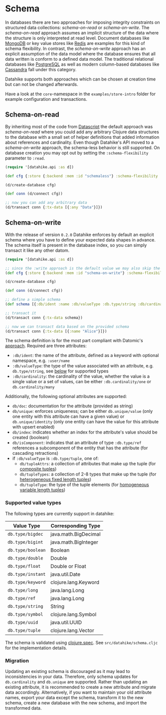 # Schema

In databases there are two approaches for imposing integrity constraints on
structured data collections: _schema-on-read_ or _schema-on-write_.
The _schema-on-read_ approach assumes an implicit structure of the data where
the structure is only interpreted at read level. Document databases like
[MongoDB](https://www.mongodb.com/) or key value stores like
[Redis](https://redis.io/) are examples for this kind of schema flexibility. In
contrast, the _schema-on-write_ approach has an explicit assumption of the data
model where the database ensures that all data written is conform to a defined
data model. The traditional relational databases like
[PostgreSQL](https://www.postgresql.org/) as well as modern column-based
databases like [Cassandra](https://cassandra.apache.org/) fall under this
category.

Datahike supports both approaches which can be chosen at creation time but can
not be changed afterwards.

Have a look at the `core`-namespace in the `examples/store-intro` folder for
example configuration and transactions.

## Schema-on-read

By inheriting most of the code from
[Datascript](https://github.com/tonsky/datascript) the default approach was
_schema-on-read_ where you could add any arbitrary Clojure data structures to
the database with a small set of helper definitions that added information
about references and cardinality. Even though Datahike's API moved to a
_schema-on-write_ approach, the schema-less behavior is still supported. On
database creation you may opt out by setting the `:schema-flexibility` parameter to `:read`.

```clojure
(require '[datahike.api :as d])

(def cfg {:store {:backend :mem :id "schemaless"} :schema-flexibility :read})

(d/create-database cfg)

(def conn (d/connect cfg))

;; now you can add any arbitrary data
(d/transact conn {:tx-data [{:any "Data"}]})
```

## Schema-on-write

With the release of version `0.2.0` Datahike enforces by default an explicit
schema where you have to define your expected data shapes in advance. The
schema itself is present in the database index, so you can simply transact it
like any other datom.

```clojure
(require '[datahike.api :as d])

;; since the :write approach is the default value we may also skip the setting
(def cfg {:store {:backend :mem :id "schema-on-write"} :schema-flexibility :write})

(d/create-database cfg)

(def conn (d/connect cfg))

;; define a simple schema
(def schema [{:db/ident :name :db/valueType :db.type/string :db/cardinality :db.cardinality/one}])

;; transact it
(d/transact conn {:tx-data schema})

;; now we can transact data based on the provided schema
(d/transact conn {:tx-data [{:name "Alice"}]})
```

The schema definition is for the most part compliant with Datomic's
[approach](https://docs.datomic.com/on-prem/schema.html). Required are three
attributes:

- `:db/ident`: the name of the attribute, defined as a keyword with optional
  namespace, e.g. `:user/name`
- `:db/valueType`: the type of the value associated with an attribute, e.g. `db.type/string`, see
  [below](#supported-value-types) for supported types
- `:db/cardinality`: the cardinality of the value, whether the value is a single
  value or a set of values, can be either `:db.cardinality/one` or `db.cardinality/many`

Additionally, the following optional attributes are supported:

- `db/doc`: documentation for the attribute (provided as string)
- `db/unique`: enforces uniqueness; can be either `db.unique/value` (only one entity with this attribute can have a given value) or `db.unique/identity` (only one entity can have the value for this attribute with upsert enabled)
- `db/index`: indicates whether an index for the attribute's value should be
  created (boolean)
- `db/isComponent`: indicates that an attribute of type `:db.type/ref` references a subcomponent of the entity that has the attribute (for cascading retractions)
- if `:db/valueType` is `:db.type/tuple`, one of:
  - `db/tupleAttrs`: a collection of attributes that make up the tuple (for [composite tuples](https://docs.datomic.com/on-prem/schema/schema.html#composite-tuples))
  - `db/tupleTypes`: a collection of 2-8 types that make up the tuple (for [heterogeneous fixed length tuples](https://docs.datomic.com/on-prem/schema/schema.html#heterogeneous-tuples))
  - `db/tupleType`: the type of the tuple elements (for [homogeneous variable length tuples](https://docs.datomic.com/on-prem/schema/schema.html#homogeneous-tuples))

### Supported value types

The following types are currently support in datahike:

| Value Type        | Corresponding Type   |
| ----------------- | -------------------- |
| `db.type/bigdec`  | java.math.BigDecimal |
| `db.type/bigint`  | java.math.BigInteger |
| `db.type/boolean` | Boolean              |
| `db.type/double`  | Double               |
| `db.type/float`   | Double or Float      |
| `db.type/instant` | java.util.Date       |
| `db.type/keyword` | clojure.lang.Keyword |
| `db.type/long`    | java.lang.Long       |
| `db.type/ref`     | java.lang.Long       |
| `db.type/string`  | String               |
| `db.type/symbol`  | clojure.lang.Symbol  |
| `db.type/uuid`    | java.util.UUID       |
| `db.type/tuple`   | clojure.lang.Vector  |

The schema is validated using [clojure.spec](https://clojure.org/guides/spec).
See `src/datahike/schema.cljc` for the implementation details.

### Migration

Updating an existing schema is discouraged as it may lead to inconsistencies
in your data. Therefore, only schema updates for `db.cardinality` and `db.unique`
are supported. Rather than updating an existing attribute, it is recommended to create
a new attribute and migrate data accordingly. Alternatively, if you want to maintain your
old attribute names, export your data except the schema, transform it to the new
schema, create a new database with the new schema, and import the transformed data.
